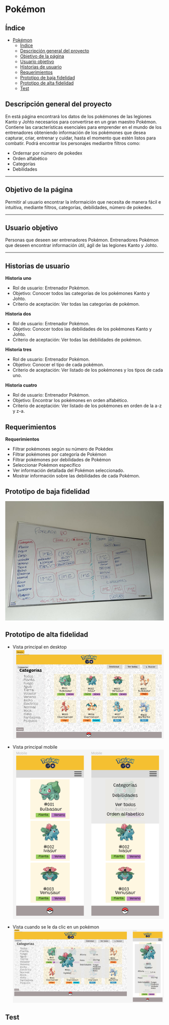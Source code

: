 # Pokémon

## Índice

- [Pokémon](#pokémon)
  - [Índice](#índice)
  - [Descripción general del proyecto](#descripción-general-del-proyecto)
  - [Objetivo de la página](#objetivo-de-la-página)
  - [Usuario objetivo](#usuario-objetivo)
  - [Historias de usuario](#historias-de-usuario)
  - [Requerimientos](#requerimientos)
  - [Prototipo de baja fidelidad](#prototipo-de-baja-fidelidad)
  - [Prototipo de alta fidelidad](#prototipo-de-alta-fidelidad)
  - [Test](#test)


## Descripción general del proyecto

En está página encontrará los datos de los pokémones de las legiones Kanto y Johto necesarios para convertirse en un gran maestro Pokémon. Contiene las características esenciales para emprender en el mundo de los entrenadores obteniendo información de los pokémones que desea capturar, criar, entrenar y cuidar, hasta el momento que estén listos para combatir. Podrá encontrar los personajes mediantre filtros como:
- Ordernar por número de pokedex
- Orden alfabético
- Categorías
- Debilidades

***
## Objetivo de la página
Permitir al usuario encontrar la informaición que necesita de manera fácil e intuitiva, mediante filtros, categorías, debilidades, número de pokedex.
***
## Usuario objetivo
Personas que deseen ser entrenadores Pokémon.
Entrenadores Pokémon que deseen encontrar información útil, ágil de las legiones Kanto y Johto.

***
## Historias de usuario
**Historia uno**
- Rol de usuario: Entrenador Pokémon.
- Objetivo: Conocer todos las categorías de los pokémones Kanto y Johto.
- Criterio de aceptación: Ver todas las categorías de pokémon.

**Historia dos**
- Rol de usuario: Entrenador Pokémon.
- Objetivo: Conocer todos las debilidades de los pokémones Kanto y Johto.
- Criterio de aceptación: Ver todas las debilidades de pokémon.

**Historia tres**
- Rol de usuario: Entrenador Pokémon.
- Objetivo: Conocer el tipo de cada pokémon.
- Criterio de aceptación: Ver listado de los pokémones y los tipos de cada uno.

**Historia cuatro**
- Rol de usuario: Entrenador Pokémon.
- Objetivo: Encontrar los pokémones en orden alfabético.
- Criterio de aceptación: Ver listado de los pokémones en orden de la a-z y z-a.

## Requerimientos

**Requerimientos**
- Filtrar pokémones según su número de Pokédex
- Filtrar pokémones por categoría de Pokémon
- Filtrar pokémones por debilidades de Pokémon
- Seleccionar Pokémon específico
- Ver información detallada del Pokémon seleccionado.
- Mostrar información sobre las debilidades de cada Pokémon.

## Prototipo de baja fidelidad
![Prototipo baja fidelidad](src/assets/bajaFidelidad.jpeg)

## Prototipo de alta fidelidad
- Vista principal en desktop
![Home](src/assets/home.png)

- Vista principal mobile
![Home](src/assets/mobile.png)

- Vista cuando se le da clic en un pokémon
![Home](src/assets/card.png)


## Test
